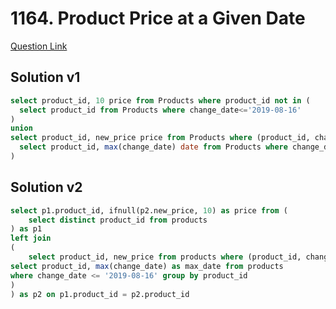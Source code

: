 # 1164. Product Price at a Given Date
[Question Link](https://leetcode.com/problems/product-price-at-a-given-date/)
## Solution v1
```sql
select product_id, 10 price from Products where product_id not in (
  select product_id from Products where change_date<='2019-08-16'
)
union
select product_id, new_price price from Products where (product_id, change_date) in (
  select product_id, max(change_date) date from Products where change_date<='2019-08-16' group by product_id
)
```

## Solution v2
```sql
select p1.product_id, ifnull(p2.new_price, 10) as price from (
    select distinct product_id from products
) as p1
left join
(
    select product_id, new_price from products where (product_id, change_date) in (
select product_id, max(change_date) as max_date from products
where change_date <= '2019-08-16' group by product_id
)
) as p2 on p1.product_id = p2.product_id

```
